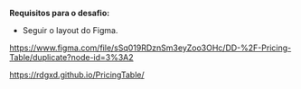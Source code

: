 **Requisitos para o desafio:**

- Seguir o layout do Figma.

https://www.figma.com/file/sSq019RDznSm3eyZoo3OHc/DD-%2F-Pricing-Table/duplicate?node-id=3%3A2

https://rdgxd.github.io/PricingTable/
